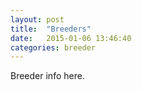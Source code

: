 ```yaml
---
layout: post
title:  "Breeders"
date:   2015-01-06 13:46:40
categories: breeder
---
```


Breeder info here.
